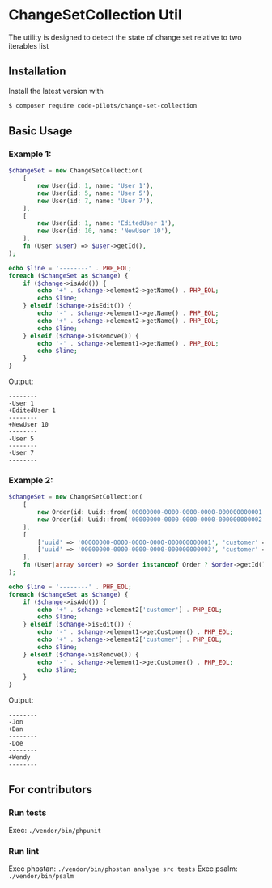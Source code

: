# ChangeSetCollection Util

The utility is designed to detect the state of change set relative to two iterables list

## Installation

Install the latest version with

```bash
$ composer require code-pilots/change-set-collection
```

## Basic Usage

### Example 1:
```php
$changeSet = new ChangeSetCollection(
    [
        new User(id: 1, name: 'User 1'),
        new User(id: 5, name: 'User 5'),
        new User(id: 7, name: 'User 7'),
    ],
    [
        new User(id: 1, name: 'EditedUser 1'),
        new User(id: 10, name: 'NewUser 10'),
    ],
    fn (User $user) => $user->getId(),
);

echo $line = '--------' . PHP_EOL;
foreach ($changeSet as $change) {
    if ($change->isAdd()) {
        echo '+' . $change->element2->getName() . PHP_EOL;
        echo $line;
    } elseif ($change->isEdit()) {
        echo '-' . $change->element1->getName() . PHP_EOL;
        echo '+' . $change->element2->getName() . PHP_EOL;
        echo $line;
    } elseif ($change->isRemove()) {
        echo '-' . $change->element1->getName() . PHP_EOL;
        echo $line;
    }
}
```

Output:
```
--------
-User 1
+EditedUser 1
--------
+NewUser 10
--------
-User 5
--------
-User 7
--------
```

### Example 2:
```php
$changeSet = new ChangeSetCollection(
    [
        new Order(id: Uuid::from('00000000-0000-0000-0000-000000000001'), customer: 'Jon'),
        new Order(id: Uuid::from('00000000-0000-0000-0000-000000000002'), customer: 'Doe'),
    ],
    [
        ['uuid' => '00000000-0000-0000-0000-000000000001', 'customer' => 'Dan'],
        ['uuid' => '00000000-0000-0000-0000-000000000003', 'customer' => 'Wendy'],
    ],
    fn (User|array $order) => $order instanceof Order ? $order->getId() : $order['uuid'],
);

echo $line = '--------' . PHP_EOL;
foreach ($changeSet as $change) {
    if ($change->isAdd()) {
        echo '+' . $change->element2['customer'] . PHP_EOL;
        echo $line;
    } elseif ($change->isEdit()) {
        echo '-' . $change->element1->getCustomer() . PHP_EOL;
        echo '+' . $change->element2['customer'] . PHP_EOL;
        echo $line;
    } elseif ($change->isRemove()) {
        echo '-' . $change->element1->getCustomer() . PHP_EOL;
        echo $line;
    }
}
```

Output:
```
--------
-Jon
+Dan
--------
-Doe
--------
+Wendy
--------
```

## For contributors

### Run tests
Exec: `./vendor/bin/phpunit`

### Run lint
Exec phpstan: `./vendor/bin/phpstan analyse src tests`
Exec psalm: `./vendor/bin/psalm`

